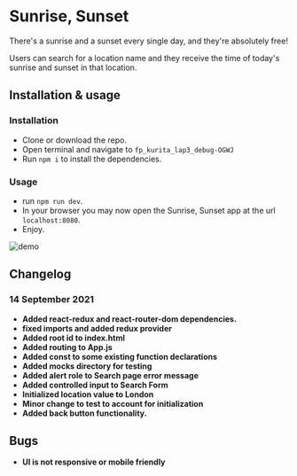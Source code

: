 # Sunrise, Sunset

There's a sunrise and a sunset every single day, and they're absolutely free!

Users can search for a location name and they receive the time of today's sunrise and sunset in that location.

## Installation & usage

### Installation

* Clone or download the repo.
* Open terminal and navigate to `fp_kurita_lap3_debug-OGWJ`
* Run `npm i` to install the dependencies.

### Usage

* run `npm run dev`.
* In your browser you may now open the Sunrise, Sunset app at the url `localhost:8080`.
* Enjoy.

![demo](https://raw.githubusercontent.com/getfutureproof/fp_lap_3_debug_assignment-OGWJ/master/screencap.gif?token=ANHFCK3P25LWBKPIYJDYMVTBJGK7M)

## Changelog

### 14 September 2021
* **Added react-redux and react-router-dom dependencies.**
* **fixed imports and added redux provider**
* **Added root id to index.html**
* **Added routing to App.js**
* **Added const to some existing function declarations**
* **Added __mocks__ directory for testing**
* **Added alert role to Search page error message**
* **Added controlled input to Search Form**
* **Initialized location value to London**
* **Minor change to test to account for initialization**
* **Added back button functionality.**

## Bugs
* **UI is not responsive or mobile friendly**